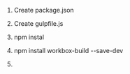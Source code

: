 1. Create package.json

2. Create gulpfile.js

2. npm instal

3. npm install workbox-build --save-dev

2. 
